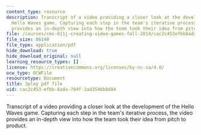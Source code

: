 ```yaml
---
content_type: resource
description: Transcript of a video providing a closer look at the development of the
  Hello Waves game. Capturing each step in the team's iterative process, the video
  provides an in-depth view into how the team took their idea from pitch to product.
file: /courses/cms-611j-creating-video-games-fall-2014/cac2c453efbb8ada704f1ad3546b8d84_lxpXowuUdKw.pdf
file_size: 86140
file_type: application/pdf
hide_download: true
hide_download_original: null
learning_resource_types: []
license: https://creativecommons.org/licenses/by-nc-sa/4.0/
ocw_type: OCWFile
resourcetype: Document
title: 3play pdf file
uid: cac2c453-efbb-8ada-704f-1ad3546b8d84
---
```

Transcript of a video providing a closer look at the development of the Hello Waves game. Capturing each step in the team's iterative process, the video provides an in-depth view into how the team took their idea from pitch to product.